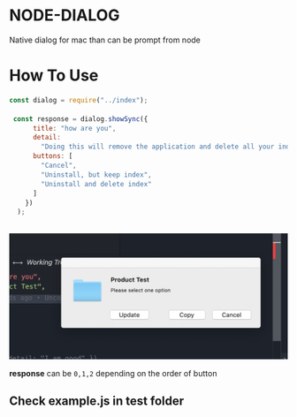 # NODE-DIALOG

Native dialog for mac than can be prompt from node

# How To Use

```.js
const dialog = require("../index");

 const response = dialog.showSync({
      title: "how are you",
      detail:
        "Doing this will remove the application and delete all your index associated with it on this system.",
      buttons: [
        "Cancel",
        "Uninstall, but keep index",
        "Uninstall and delete index"
      ]
    })
  );



```

![alt dialog](.vscode/dialog.png)

**response** can be `0,1,2` depending on the order of button

## Check example.js in test folder
